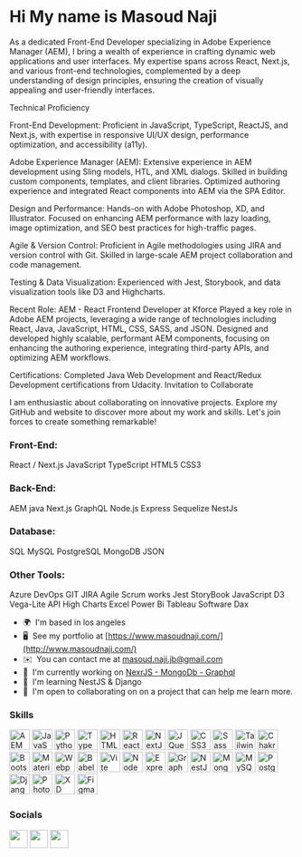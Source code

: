 Hi My name is Masoud Naji
============================
As a dedicated Front-End Developer specializing in Adobe Experience Manager (AEM), I bring a wealth of experience in crafting dynamic web applications and user interfaces. My expertise spans across React, Next.js, and various front-end technologies, complemented by a deep understanding of design principles, ensuring the creation of visually appealing and user-friendly interfaces.

Technical Proficiency

Front-End Development: Proficient in JavaScript, TypeScript, ReactJS, and Next.js, with expertise in responsive UI/UX design, performance optimization, and accessibility (a11y).

Adobe Experience Manager (AEM): Extensive experience in AEM development using Sling models, HTL, and XML dialogs. Skilled in building custom components, templates, and client libraries. Optimized authoring experience and integrated React components into AEM via the SPA Editor.

Design and Performance: Hands-on with Adobe Photoshop, XD, and Illustrator. Focused on enhancing AEM performance with lazy loading, image optimization, and SEO best practices for high-traffic pages.

Agile & Version Control: Proficient in Agile methodologies using JIRA and version control with Git. Skilled in large-scale AEM project collaboration and code management.

Testing & Data Visualization: Experienced with Jest, Storybook, and data visualization tools like D3 and Highcharts.

Recent Role: AEM - React Frontend Developer at Kforce
Played a key role in Adobe AEM projects, leveraging a wide range of technologies including React, Java, JavaScript, HTML, CSS, SASS, and JSON. Designed and developed highly scalable, performant AEM components, focusing on enhancing the authoring experience, integrating third-party APIs, and optimizing AEM workflows.

Certifications: Completed Java Web Development and React/Redux Development certifications from Udacity.
Invitation to Collaborate

I am enthusiastic about collaborating on innovative projects. Explore my GitHub and website to discover more about my work and skills. Let's join forces to create something remarkable!


### Front-End:
React / Next.js
JavaScript
TypeScript
HTML5
CSS3

### Back-End:
AEM
java
Next.js
GraphQL
Node.js
Express
Sequelize
NestJs

### Database:
SQL
MySQL
PostgreSQL
MongoDB
JSON

### Other Tools:
Azure DevOps 
GIT
JIRA Agile
Scrum works
Jest
StoryBook
JavaScript D3
Vega-Lite API
High Charts
Excel
Power Bi
Tableau Software
Dax

* 🌍  I'm based in los angeles
* 🖥️  See my portfolio at [https://www.masoudnaji.com/](http://www.masoudnaji.com/)
* ✉️  You can contact me at [masoud.naji.jb@gmail.com](mailto:masoud.naji.jb@gmail.com)
* 🚀  I'm currently working on [NexrJS - MongoDb - Graphql](http://www.masoudnaji.com)
* 🧠  I'm learning NestJS & Django
* 🤝  I'm open to collaborating on on a project that can help me learn more.

### Skills


<p align="left">
<a href="https://www.google.com/aclk?sa=l&ai=DChcSEwi_jeWU34yJAxVuA60GHRIPL70YABAAGgJwdg&co=1&ase=2&gclid=CjwKCAjw3624BhBAEiwAkxgTOuK7jwljUho6ZODzgKQaxABDt7LyNtVnpt9-cNdaeW47Lxx9cU0ZZRoC7KIQAvD_BwE&sig=AOD64_1bxO1kz_38Okb7EjAiibnCw-0Cpg&q&nis=4&adurl&ved=2ahUKEwjvmt-U34yJAxWoH0QIHX22BDUQ0Qx6BAg4EAE"><img src="https://1.bp.blogspot.com/-jcNz6sTK2v8/YGTBUjdMrXI/AAAAAAAACMY/DInuYpilFq4BcoKQ6-erWubMaWfjgBCHQCLcBGAsYHQ/s0/AEP%2BAdobe%2BExperience%2BPlatform%2BLogo.png" width="36" height="36" alt="AEM" /></a>
<a href="https://developer.mozilla.org/en-US/docs/Web/JavaScript" target="_blank" rel="noreferrer"><img src="https://raw.githubusercontent.com/danielcranney/readme-generator/main/public/icons/skills/javascript-colored.svg" width="36" height="36" alt="JavaScript" /></a>
<a href="https://www.python.org/" target="_blank" rel="noreferrer"><img src="https://raw.githubusercontent.com/danielcranney/readme-generator/main/public/icons/skills/python-colored.svg" width="36" height="36" alt="Python" /></a>
<a href="https://www.typescriptlang.org/" target="_blank" rel="noreferrer"><img src="https://raw.githubusercontent.com/danielcranney/readme-generator/main/public/icons/skills/typescript-colored.svg" width="36" height="36" alt="TypeScript" /></a>
<a href="https://developer.mozilla.org/en-US/docs/Glossary/HTML5" target="_blank" rel="noreferrer"><img src="https://raw.githubusercontent.com/danielcranney/readme-generator/main/public/icons/skills/html5-colored.svg" width="36" height="36" alt="HTML5" /></a>
<a href="https://reactjs.org/" target="_blank" rel="noreferrer"><img src="https://raw.githubusercontent.com/danielcranney/readme-generator/main/public/icons/skills/react-colored.svg" width="36" height="36" alt="React" /></a>
<a href="https://nextjs.org/docs" target="_blank" rel="noreferrer"><img src="https://raw.githubusercontent.com/danielcranney/readme-generator/main/public/icons/skills/nextjs-colored-dark.svg" width="36" height="36" alt="NextJs" /></a>
<a href="https://jquery.com/" target="_blank" rel="noreferrer"><img src="https://raw.githubusercontent.com/danielcranney/readme-generator/main/public/icons/skills/jquery-colored.svg" width="36" height="36" alt="JQuery" /></a>
<a href="https://www.w3.org/TR/CSS/#css" target="_blank" rel="noreferrer"><img src="https://raw.githubusercontent.com/danielcranney/readme-generator/main/public/icons/skills/css3-colored.svg" width="36" height="36" alt="CSS3" /></a>
<a href="https://sass-lang.com/" target="_blank" rel="noreferrer"><img src="https://raw.githubusercontent.com/danielcranney/readme-generator/main/public/icons/skills/sass-colored.svg" width="36" height="36" alt="Sass" /></a>
<a href="https://tailwindcss.com/" target="_blank" rel="noreferrer"><img src="https://raw.githubusercontent.com/danielcranney/readme-generator/main/public/icons/skills/tailwindcss-colored.svg" width="36" height="36" alt="TailwindCSS" /></a>
<a href="https://chakra-ui.com/" target="_blank" rel="noreferrer"><img src="https://raw.githubusercontent.com/danielcranney/readme-generator/main/public/icons/skills/chakra-colored.svg" width="36" height="36" alt="Chakra UI" /></a>
<a href="https://getbootstrap.com/" target="_blank" rel="noreferrer"><img src="https://raw.githubusercontent.com/danielcranney/readme-generator/main/public/icons/skills/bootstrap-colored.svg" width="36" height="36" alt="Bootstrap" /></a>
<a href="https://mui.com/" target="_blank" rel="noreferrer"><img src="https://raw.githubusercontent.com/danielcranney/readme-generator/main/public/icons/skills/materialui-colored.svg" width="36" height="36" alt="Material UI" /></a>
<a href="https://webpack.js.org/" target="_blank" rel="noreferrer"><img src="https://raw.githubusercontent.com/danielcranney/readme-generator/main/public/icons/skills/webpack-colored.svg" width="36" height="36" alt="Webpack" /></a>
<a href="https://babeljs.io/" target="_blank" rel="noreferrer"><img src="https://raw.githubusercontent.com/danielcranney/readme-generator/main/public/icons/skills/babel-colored-dark.svg" width="36" height="36" alt="Babel" /></a>
<a href="https://vitejs.dev/" target="_blank" rel="noreferrer"><img src="https://raw.githubusercontent.com/danielcranney/readme-generator/main/public/icons/skills/vite-colored.svg" width="36" height="36" alt="Vite" /></a>
<a href="https://nodejs.org/en/" target="_blank" rel="noreferrer"><img src="https://raw.githubusercontent.com/danielcranney/readme-generator/main/public/icons/skills/nodejs-colored.svg" width="36" height="36" alt="NodeJS" /></a>
<a href="https://expressjs.com/" target="_blank" rel="noreferrer"><img src="https://raw.githubusercontent.com/danielcranney/readme-generator/main/public/icons/skills/express-colored-dark.svg" width="36" height="36" alt="Express" /></a>
<a href="https://graphql.org/" target="_blank" rel="noreferrer"><img src="https://raw.githubusercontent.com/danielcranney/readme-generator/main/public/icons/skills/graphql-colored.svg" width="36" height="36" alt="GraphQL" /></a>
<a href="https://docs.nestjs.com/" target="_blank" rel="noreferrer"><img src="https://raw.githubusercontent.com/danielcranney/readme-generator/main/public/icons/skills/nestjs-colored.svg" width="36" height="36" alt="NestJS" /></a>
<a href="https://www.mongodb.com/" target="_blank" rel="noreferrer"><img src="https://raw.githubusercontent.com/danielcranney/readme-generator/main/public/icons/skills/mongodb-colored.svg" width="36" height="36" alt="MongoDB" /></a>
<a href="https://www.mysql.com/" target="_blank" rel="noreferrer"><img src="https://raw.githubusercontent.com/danielcranney/readme-generator/main/public/icons/skills/mysql-colored.svg" width="36" height="36" alt="MySQL" /></a>
<a href="https://www.postgresql.org/" target="_blank" rel="noreferrer"><img src="https://raw.githubusercontent.com/danielcranney/readme-generator/main/public/icons/skills/postgresql-colored.svg" width="36" height="36" alt="PostgreSQL" /></a>
<a href="https://www.djangoproject.com/" target="_blank" rel="noreferrer"><img src="https://raw.githubusercontent.com/danielcranney/readme-generator/main/public/icons/skills/django-colored-dark.svg" width="36" height="36" alt="Django" /></a>
<a href="https://www.adobe.com/uk/products/photoshop.html" target="_blank" rel="noreferrer"><img src="https://raw.githubusercontent.com/danielcranney/readme-generator/main/public/icons/skills/photoshop-colored-dark.svg" width="36" height="36" alt="Photoshop" /></a>
<a href="https://www.adobe.com/uk/products/xd.html" target="_blank" rel="noreferrer"><img src="https://raw.githubusercontent.com/danielcranney/readme-generator/main/public/icons/skills/xd-colored-dark.svg" width="36" height="36" alt="XD" /></a>
<a href="https://www.figma.com/" target="_blank" rel="noreferrer"><img src="https://raw.githubusercontent.com/danielcranney/readme-generator/main/public/icons/skills/figma-colored.svg" width="36" height="36" alt="Figma" /></a>
</p>


### Socials

<p align="left"> <a href="https://codesandbox.io/u/masoud-naji" target="_blank" rel="noreferrer"><img src="https://raw.githubusercontent.com/danielcranney/readme-generator/main/public/icons/socials/codesandbox-dark.svg" width="32" height="32" /></a> <a href="https://www.github.com/masoud-naji" target="_blank" rel="noreferrer"><img src="https://raw.githubusercontent.com/danielcranney/readme-generator/main/public/icons/socials/github-dark.svg" width="32" height="32" /></a> <a href="https://www.linkedin.com/in/masoud-naji/" target="_blank" rel="noreferrer"><img src="https://raw.githubusercontent.com/danielcranney/readme-generator/main/public/icons/socials/linkedin.svg" width="32" height="32" /></a></p>
